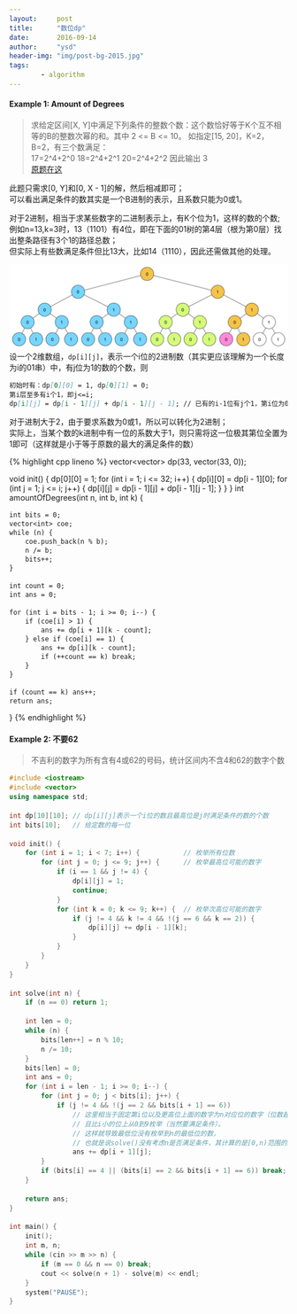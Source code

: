 ```yaml
---
layout:     post
title:      "数位dp"
date:       2016-09-14
author:     "ysd"
header-img: "img/post-bg-2015.jpg"
tags:      
        - algorithm
---
```


#### Example 1: Amount of Degrees

>求给定区间[X, Y]中满足下列条件的整数个数：这个数恰好等于K个互不相等的B的整数次幂的和。其中 2 <= B <= 10。
如指定[15, 20]，K=2，B=2，有三个数满足：          
17=2^4+2^0 18=2^4+2^1 20=2^4+2^2  因此输出 3                         
[原题在这](http://acm.timus.ru/problem.aspx?space=1&num=1057)

此题只需求[0, Y]和[0, X - 1]的解，然后相减即可；               
可以看出满足条件的数其实是一个B进制的表示，且系数只能为0或1。

对于2进制，相当于求某些数字的二进制表示上，有K个位为1，这样的数的个数;              
例如n=13,k=3时，13（1101）有4位，即在下面的01树的第4层（根为第0层）找出整条路径有3个1的路径总数；               
但实际上有些数满足条件但比13大，比如14（1110），因此还需做其他的处理。

![](/img/in-post/2016-09-15-bitsdp/amount-degrees.png)
设一个2维数组，`dp[i][j]`，表示一个i位的2进制数（其实更应该理解为一个长度为i的01串）中，有j位为1的数的个数，则

```markdown
初始时有：dp[0][0] = 1, dp[0][1] = 0;
第i层至多有i个1，即j<=i;
dp[i][j] = dp[i - 1][j] + dp[i - 1][j - 1]; // 已有的i-1位有j个1，第i位为0，或已有的i-1位有j-1个1，再来一个1
```

对于进制大于2，由于要求系数为0或1，所以可以转化为2进制；          
实际上，当某个数的k进制中有一位的系数大于1，则只需将这一位极其第位全置为1即可（这样就是小于等于原数的最大的满足条件的数）

{% highlight cpp lineno %}
vector<vector<int>> dp(33, vector<int>(33, 0));

void init() {
	dp[0][0] = 1;
	for (int i = 1; i <= 32; i++) {
		dp[i][0] = dp[i - 1][0];
		for (int j = 1; j <= i; j++) {
			dp[i][j] = dp[i - 1][j] + dp[i - 1][j - 1];
		}
	}
}
int amountOfDegrees(int n, int b, int k) {

	int bits = 0;
	vector<int> coe;
	while (n) {
		coe.push_back(n % b);
		n /= b;
		bits++;
	}

	int count = 0;
	int ans = 0;

	for (int i = bits - 1; i >= 0; i--) {
		if (coe[i] > 1) {
			ans += dp[i + 1][k - count];
		} else if (coe[i] == 1) {
			ans += dp[i][k - count];
			if (++count == k) break;
		}
	}

	if (count == k) ans++;
	return ans;

}
{% endhighlight %}

#### Example 2: 不要62
>不吉利的数字为所有含有4或62的号码，统计区间内不含4和62的数字个数

```cpp
#include <iostream>
#include <vector>
using namespace std;

int dp[10][10];	// dp[i][j]表示一个i位的数且最高位是j时满足条件的数的个数
int bits[10];	// 给定数的每一位

void init() {
	for (int i = 1; i < 7; i++) {			// 枚举所有位数
		for (int j = 0; j <= 9; j++) {		// 枚举最高位可能的数字
			if (i == 1 && j != 4) {
				dp[i][j] = 1;
				continue;
			}
			for (int k = 0; k <= 9; k++) {	// 枚举次高位可能的数字
				if (j != 4 && k != 4 && !(j == 6 && k == 2)) {
					dp[i][j] += dp[i - 1][k];
				}
			}
		}
	}
}

int solve(int n) {
	if (n == 0) return 1;

	int len = 0;
	while (n) {
		bits[len++] = n % 10;
		n /= 10;
	}
	bits[len] = 0;
	int ans = 0;
	for (int i = len - 1; i >= 0; i--) {
		for (int j = 0; j < bits[i]; j++) {
			if (j != 4 && !(j == 2 && bits[i + 1] == 6))
				// 这里相当于固定第i位以及更高位上面的数字为n对应位的数字（位数超过len就当成是0），
				// 且比i小的位上从0到9枚举（当然要满足条件）。
				// 这样就导致最低位没有枚举到n的最低位的数，
				// 也就是说solve()没有考虑n是否满足条件，其计算的是[0,n)范围的结果
				ans += dp[i + 1][j];
		}
		if (bits[i] == 4 || (bits[i] == 2 && bits[i + 1] == 6)) break;
	}

	return ans;
}

int main() {
	init();
	int m, n;
	while (cin >> m >> n) {
		if (m == 0 && n == 0) break;
		cout << solve(n + 1) - solve(m) << endl;
	}
	system("PAUSE");
}
```